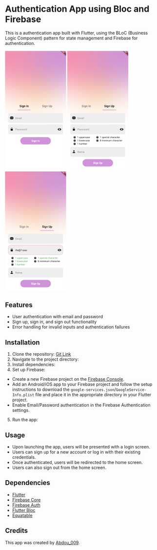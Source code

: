 # Authentication App using Bloc and Firebase

This is a authentication app built with Flutter, using the BLoC (Business Logic Component) pattern for state management and Firebase for authentication.
<br><br>
<img src="/Images/img1.jpg" alt="Screenshot 1" width="200">
<img src="/Images/img2.jpg" alt="Screenshot 2" width="200">
<img src="/Images/img3.jpg" alt="Screenshot 3" width="200">
<br>
## Features

- User authentication with email and password
- Sign up, sign in, and sign out functionality
- Error handling for invalid inputs and authentication failures

## Installation

1. Clone the repository:  [Git Link](https://github.com/Abdou-009/login_app.git)
2. Navigate to the project directory:
3. Install dependencies:
4. Set up Firebase:

- Create a new Firebase project on the [Firebase Console](https://console.firebase.google.com/).
- Add an Android/iOS app to your Firebase project and follow the setup instructions to download the `google-services.json`/`GoogleService-Info.plist` file and place it in the appropriate directory in your Flutter project.
- Enable Email/Password authentication in the Firebase Authentication settings.

5. Run the app:

## Usage

- Upon launching the app, users will be presented with a login screen.
- Users can sign up for a new account or log in with their existing credentials.
- Once authenticated, users will be redirected to the home screen.
- Users can also sign out from the home screen.

## Dependencies

- [Flutter](https://flutter.dev/)
- [Firebase Core](https://pub.dev/packages/firebase_core)
- [Firebase Auth](https://pub.dev/packages/firebase_auth)
- [Flutter Bloc](https://pub.dev/packages/flutter_bloc)
- [Equatable](https://pub.dev/packages/equatable)

## Credits

This app was created by [Abdou_009](https://github.com/Abdou_009).



